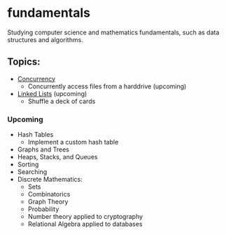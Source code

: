 # fundamentals
Studying computer science and mathematics fundamentals, such as data structures and algorithms.

## Topics:
- [Concurrency](concurrency/overview.md)
  - Concurrently access files from a harddrive (upcoming)
- [Linked Lists](linked-lists/overview.md) (upcoming)
  - Shuffle a deck of cards

### Upcoming
- Hash Tables
  - Implement a custom hash table
- Graphs and Trees
- Heaps, Stacks, and Queues
- Sorting
- Searching
- Discrete Mathematics: 
  - Sets
  - Combinatorics
  - Graph Theory
  - Probability
  - Number theory applied to cryptography
  - Relational Algebra applied to databases
